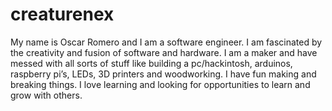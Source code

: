 # creaturenex
My name is Oscar Romero and I am a software engineer. I am fascinated by the creativity and fusion of software and hardware. I am a maker and have messed with all sorts of stuff like building a pc/hackintosh, arduinos, raspberry pi’s, LEDs, 3D printers and woodworking. I have fun making and breaking things. I love learning and looking for opportunities to learn and grow with others.
